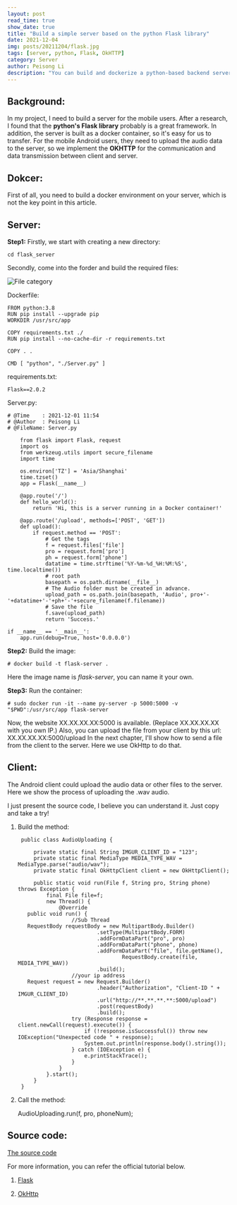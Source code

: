 ```yaml
---
layout: post
read_time: true
show_date: true
title: "Build a simple server based on the python Flask library"
date: 2021-12-04
img: posts/20211204/flask.jpg
tags: [server, python, Flask, OkHTTP]
category: Server
author: Peisong Li
description: "You can build and dockerize a python-based backend server in 5 minutes."
---
```


## Background:
In my project, I need to build a server for the mobile users. After a research, I found that the **python's Flask library** probably is a great framework. In addition, the server is built as a docker container, so it's easy for us to transfer.
For the mobile Android users, they need to upload the audio data to the server, so we implement the **OKHTTP** for the communication and data transmission between client and server.

## Dokcer:
First of all, you need to build a docker environment on your server, which is not the key point in this article.

## Server:
**Step1:**
Firstly, we start with creating a new directory:

    cd flask_server

Secondly, come into the forder and build the required files:

![File category](https://github.com/peisong0109/peisong0109.github.io/blob/gh-pages/assets/img/posts/20211204/Category.jpg)

Dockerfile:

    FROM python:3.8
    RUN pip install --upgrade pip
    WORKDIR /usr/src/app    
    
    COPY requirements.txt ./  
    RUN pip install --no-cache-dir -r requirements.txt
    
    COPY . .    
    
    CMD [ "python", "./Server.py" ]

requirements.txt:

    Flask==2.0.2

Server.py:

    # @Time    : 2021-12-01 11:54
    # @Author  : Peisong Li
    # @FileName: Server.py
    
        from flask import Flask, request
        import os
        from werkzeug.utils import secure_filename
        import time
        
        os.environ['TZ'] = 'Asia/Shanghai'
        time.tzset()
        app = Flask(__name__)
        
        @app.route('/')
        def hello_world():
            return 'Hi, this is a server running in a Docker container!'
        
        @app.route('/upload', methods=['POST', 'GET'])
        def upload():
            if request.method == 'POST':
                # Get the tags
                f = request.files['file']
                pro = request.form['pro']
                ph = request.form['phone']
                datatime = time.strftime('%Y-%m-%d_%H:%M:%S', time.localtime())
                # root path
                basepath = os.path.dirname(__file__)
                # The Audio folder must be created in advance.
                upload_path = os.path.join(basepath, 'Audio', pro+'-'+datatime+'-'+ph+'-'+secure_filename(f.filename))
                # Save the file
                f.save(upload_path)
                return 'Success.'
    
    if __name__ == '__main__':
        app.run(debug=True, host='0.0.0.0')

**Step2:**
Build the image:

    # docker build -t flask-server .
Here the image name is *flask-server*, you can name it your own.

**Step3:**
Run the container:

    # sudo docker run -it --name py-server -p 5000:5000 -v "$PWD":/usr/src/app flask-server


Now, the website XX.XX.XX.XX:5000 is available. (Replace XX.XX.XX.XX with you own IP.)
Also, you can upload the file from your client by this url: 
XX.XX.XX.XX:5000/upload
In the next chapter, I'll show how to send a file from the client to the server. Here we use OkHttp to do that.

## Client:
The Android client could upload the audio data or other files to the server. Here we show the process of uploading the .wav audio.

I just present the source code, I believe you can understand it. 
Just copy and take a try!

1. Build the method:

        public class AudioUploading {  
          
            private static final String IMGUR_CLIENT_ID = "123";  
            private static final MediaType MEDIA_TYPE_WAV = MediaType.parse("audio/wav");  
            private static final OkHttpClient client = new OkHttpClient();  
          
            public static void run(File f, String pro, String phone) throws Exception {  
                final File file=f;  
                new Thread() {  
                    @Override  
          public void run() {  
                        //Sub Thread
          RequestBody requestBody = new MultipartBody.Builder()  
                                .setType(MultipartBody.FORM)  
                                .addFormDataPart("pro", pro)  
                                .addFormDataPart("phone", phone)  
                                .addFormDataPart("file", file.getName(),  
                                        RequestBody.create(file, MEDIA_TYPE_WAV))  
                                .build();  
                        //your ip address  
          Request request = new Request.Builder()  
                                .header("Authorization", "Client-ID " + IMGUR_CLIENT_ID)  
                                .url("http://**.**.**.**:5000/upload")  
                                .post(requestBody)  
                                .build();  
                        try (Response response = client.newCall(request).execute()) {    
                            if (!response.isSuccessful()) throw new IOException("Unexpected code " + response);  
                            System.out.println(response.body().string());  
                        } catch (IOException e) {  
                            e.printStackTrace();  
                        }  
                    }  
                }.start();  
            }  
        }

2. Call the method:

    AudioUploading.run(f, pro, phoneNum);  

## Source code:
[The source code](https://github.com/peisong0109/python-server)

For more information, you can refer the official tutorial below.

 1. [Flask](https://flask.palletsprojects.com/en/2.0.x/quickstart/#http-methods)
    
 2. [OkHttp](https://square.github.io/okhttp/recipes/)


